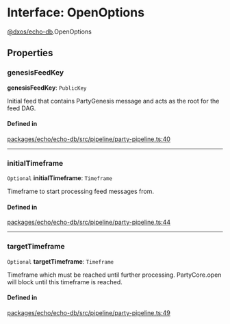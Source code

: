 # Interface: OpenOptions

[@dxos/echo-db](../modules/dxos_echo_db.md).OpenOptions

## Properties

### genesisFeedKey

 **genesisFeedKey**: `PublicKey`

Initial feed that contains PartyGenesis message and acts as the root for the feed DAG.

#### Defined in

[packages/echo/echo-db/src/pipeline/party-pipeline.ts:40](https://github.com/dxos/dxos/blob/db8188dae/packages/echo/echo-db/src/pipeline/party-pipeline.ts#L40)

___

### initialTimeframe

 `Optional` **initialTimeframe**: `Timeframe`

Timeframe to start processing feed messages from.

#### Defined in

[packages/echo/echo-db/src/pipeline/party-pipeline.ts:44](https://github.com/dxos/dxos/blob/db8188dae/packages/echo/echo-db/src/pipeline/party-pipeline.ts#L44)

___

### targetTimeframe

 `Optional` **targetTimeframe**: `Timeframe`

Timeframe which must be reached until further processing.
PartyCore.open will block until this timeframe is reached.

#### Defined in

[packages/echo/echo-db/src/pipeline/party-pipeline.ts:49](https://github.com/dxos/dxos/blob/db8188dae/packages/echo/echo-db/src/pipeline/party-pipeline.ts#L49)
